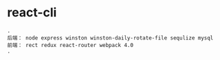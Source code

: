 # react-cli
```
.
后端： node express winston winston-daily-rotate-file sequlize mysql
前端： rect redux react-router webpack 4.0
.
```

